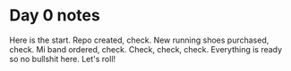 # Day 0 notes

Here is the start. Repo created, check. New running shoes purchased, check. Mi band ordered, check.
Check, check, check. Everything is ready so no bullshit here. Let's roll!
